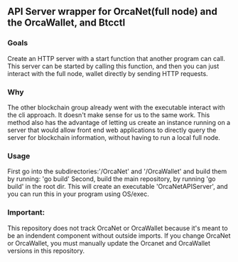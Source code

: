 ## API Server wrapper for OrcaNet(full node) and the OrcaWallet, and Btcctl 

### Goals
Create an HTTP server with a start function that another program can call. This server can be started by calling this function, and then you can just interact with the full node, wallet directly by sending HTTP requests.

### Why
The other blockchain group already went with the executable interact with the cli approach. It doesn't make sense for us to the same work. This method also has the advantage of letting us create an instance running on a server that would allow front end web applications to directly query the server for blockchain information, without having to run a local full node.

### Usage
First go into the subdirectories:'/OrcaNet' and '/OrcaWallet' and build them by running: 'go build'
Second, build the main repository, by running 'go build' in the root dir. This will create an executable 'OrcaNetAPIServer', and you can run this in your program using OS/exec.


### Important:
This repository does not track OrcaNet or OrcaWallet because it's meant to be an indendent component without outside imports. If you change OrcaNet or OrcaWallet, you must manually update the Orcanet and OrcaWallet versions in this repository.

